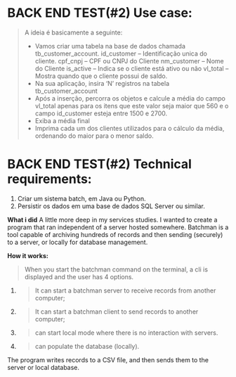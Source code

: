 BACK END TEST(#2) Use case:
===========================
>A ideia é basicamente a seguinte:
>- Vamos criar uma tabela na base de dados chamada tb_customer_account.
>id_customer – Identificação unica do cliente.
>cpf_cnpj – CPF ou CNPJ do Cliente
>nm_customer – Nome do Cliente
>is_active – Indica se o cliente está ativo ou não
>vl_total – Mostra quando que o cliente possui de saldo.
>- Na sua aplicação, insira ‘N’ registros na tabela tb_customer_account
>- Após a inserção, percorra os objetos e calcule a média do campo vl_total apenas para os itens que este valor
>seja maior que 560 e o campo id_customer esteja entre 1500 e 2700.
>- Exiba a média final
>- Imprima cada um dos clientes utilizados para o cálculo da média, ordenando do maior para o menor saldo.

BACK END TEST(#2) Technical requirements:
========================================
1. Criar um sistema batch, em Java ou Python.
2. Persistir os dados em uma base de dados SQL Server ou similar.

**What i did**
A little more deep in my services studies. I wanted to create a program that ran independent of a server hosted somewhere.
Batchman is a tool capable of archiving hundreds of records and then sending (securely) to a server, or locally for database management.

**How it works:**
>When you start the batchman command on the terminal, a cli is displayed and the user has 4 options.
1. >It can start a batchman server to receive records from another computer;
2. >It can start a batchman client to send records to another computer;
3. >can start local mode where there is no interaction with servers.
4. >can populate the database (locally).

The program writes records to a CSV file, and then sends them to the server or local database.
